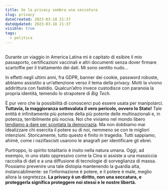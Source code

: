 ```yaml
---
title: Se la privacy sembra una seccatura
slug: privacy
dateCreated: 2023-03-18 21:37
dateUpdated: 2023-03-18 21:37
visible: true
tags:
  - politica
---
```


##

<span class="newthought">Durante</span> un viaggio in America Latina mi è capitato di esibire il mio passaporto, certificazioni vaccinali e altri documenti senza dover firmare scartoffie per il trattamento dei dati. Mi sono sentito nudo…

In effetti negli ultimi anni, fra GDPR, banner dei cookie, password robuste, abbiamo assistito a un’attenzione verso il tema della privacy. Molti la vivono addirittura con fastidio. Qualcun’altro invece custodisce con paranoia la propria identità, temendo lo strapotere di _Big Tech_.

È pur vero che la possibilità di conoscerci può essere usata per manipolarci. **Tuttavia, la maggioranza sottovaluta il vero pericolo, ovvero lo Stato!** Tale entità è infinitamente più potente della più potente delle multinazionali e, in potenza, terribilmente più nociva. Noi che viviamo nel mondo libero [tendiamo a dare per scontata la democrazia](/notes/democrazia). Ma non dobbiamo mai idealizzare chi esercita il potere su di noi, nemmeno se con le migliori intenzioni. Storicamente, tutto questo è finito in tragedia. Tutti sappiamo, ahimè, come i nazifascisti usarono le anagrafi per identificare gli ebrei.

Purtroppo, lo spirito totalitario è insito nella natura umana. Oggi, ad esempio, in uno stato oppressivo come la Cina si assiste a una massiccia raccolta di dati e a una diffusione di tecnologie di sorveglianza di massa. Possiamo prevenire una tale distopia mantenendo la guardia alta, instancabilmente: se l’informazione è potere, e il potere è male, meglio allora la segretezza. **La privacy è un diritto, non una seccatura, e proteggerla significa proteggere noi stessi e le nostre libertà.**
